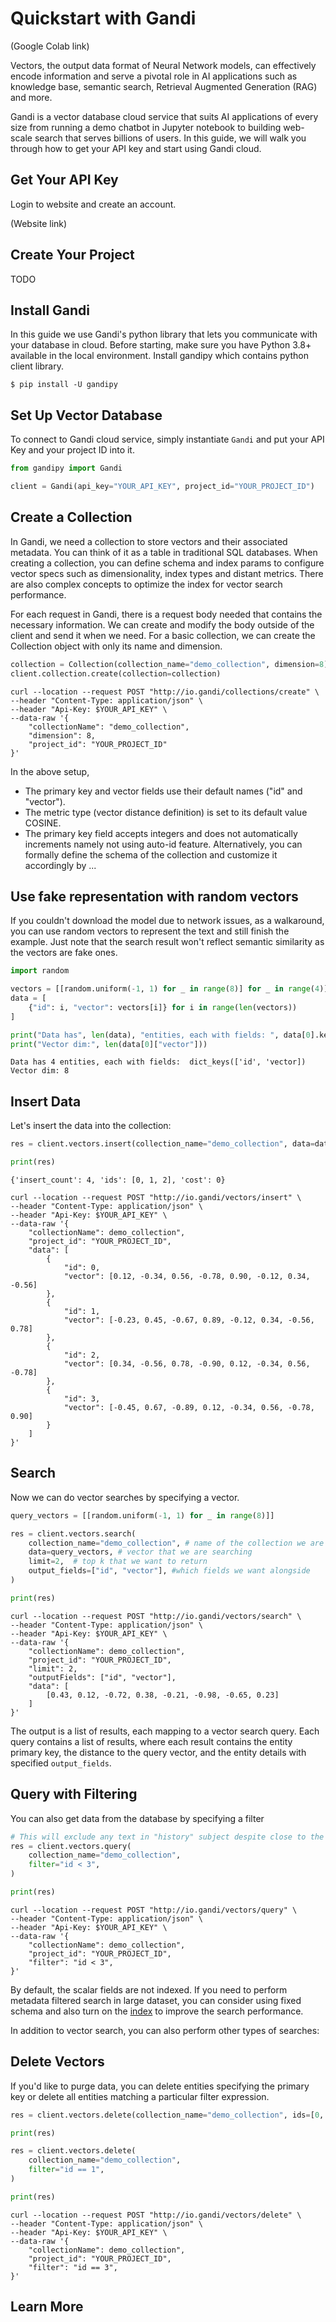 # Quickstart with Gandi

(Google Colab link)

Vectors, the output data format of Neural Network models, can effectively encode information and serve a pivotal role in AI applications such as knowledge base, semantic search, Retrieval Augmented Generation (RAG) and more. 

Gandi is a vector database cloud service that suits AI applications of every size from running a demo chatbot in Jupyter notebook to building web-scale search that serves billions of users. In this guide, we will walk you through how to get your API key and start using Gandi cloud.

## Get Your API Key
Login to website and create an account.

(Website link)


## Create Your Project

TODO


## Install Gandi
In this guide we use Gandi's python library that lets you communicate with your database in cloud. Before starting, make sure you have Python 3.8+ available in the local environment. Install gandipy which contains python client library.

```shell
$ pip install -U gandipy
```

## Set Up Vector Database
To connect to Gandi cloud service, simply instantiate `Gandi` and put your API Key and your project ID into it. 

```python
from gandipy import Gandi

client = Gandi(api_key="YOUR_API_KEY", project_id="YOUR_PROJECT_ID")
```



## Create a Collection
In Gandi, we need a collection to store vectors and their associated metadata. You can think of it as a table in traditional SQL databases. When creating a collection, you can define schema and index params to configure vector specs such as dimensionality, index types and distant metrics. There are also complex concepts to optimize the index for vector search performance. 

For each request in Gandi, there is a request body needed that contains the necessary information. We can create and modify the body outside of the client and send it when we need. For a basic collection, we can create the Collection object with only its name and dimension.


```python
collection = Collection(collection_name="demo_collection", dimension=8)
client.collection.create(collection=collection)
```

```shell
curl --location --request POST "http://io.gandi/collections/create" \
--header "Content-Type: application/json" \
--header "Api-Key: $YOUR_API_KEY" \
--data-raw '{
    "collectionName": "demo_collection",
    "dimension": 8,
    "project_id": "YOUR_PROJECT_ID"
}'

```

In the above setup, 
- The primary key and vector fields use their default names ("id" and "vector").
- The metric type (vector distance definition) is set to its default value COSINE.
- The primary key field accepts integers and does not automatically increments namely not using auto-id feature.
Alternatively, you can formally define the schema of the collection and customize it accordingly by ...


## Use fake representation with random vectors
If you couldn't download the model due to network issues, as a walkaround, you can use random vectors to represent the text and still finish the example. Just note that the search result won't reflect semantic similarity as the vectors are fake ones. 


```python
import random

vectors = [[random.uniform(-1, 1) for _ in range(8)] for _ in range(4)]
data = [
    {"id": i, "vector": vectors[i]} for i in range(len(vectors))
]

print("Data has", len(data), "entities, each with fields: ", data[0].keys())
print("Vector dim:", len(data[0]["vector"]))
```

    Data has 4 entities, each with fields:  dict_keys(['id', 'vector])
    Vector dim: 8


## Insert Data
Let's insert the data into the collection:


```python
res = client.vectors.insert(collection_name="demo_collection", data=data)

print(res)
```

    {'insert_count': 4, 'ids': [0, 1, 2], 'cost': 0}


```shell
curl --location --request POST "http://io.gandi/vectors/insert" \
--header "Content-Type: application/json" \
--header "Api-Key: $YOUR_API_KEY" \
--data-raw '{
    "collectionName": demo_collection",
    "project_id": "YOUR_PROJECT_ID",
    "data": [
        {
            "id": 0,
            "vector": [0.12, -0.34, 0.56, -0.78, 0.90, -0.12, 0.34, -0.56]
        },
        {
            "id": 1,
            "vector": [-0.23, 0.45, -0.67, 0.89, -0.12, 0.34, -0.56, 0.78]
        },
        {
            "id": 2,
            "vector": [0.34, -0.56, 0.78, -0.90, 0.12, -0.34, 0.56, -0.78]
        },
        {
            "id": 3,
            "vector": [-0.45, 0.67, -0.89, 0.12, -0.34, 0.56, -0.78, 0.90]
        }
    ]
}'
```


## Search
Now we can do vector searches by specifying a vector.


```python
query_vectors = [[random.uniform(-1, 1) for _ in range(8)]]

res = client.vectors.search(
    collection_name="demo_collection", # name of the collection we are working in
    data=query_vectors, # vector that we are searching
    limit=2,  # top k that we want to return
    output_fields=["id", "vector"], #which fields we want alongside
)

print(res)
```

```shell
curl --location --request POST "http://io.gandi/vectors/search" \
--header "Content-Type: application/json" \
--header "Api-Key: $YOUR_API_KEY" \
--data-raw '{
    "collectionName": demo_collection",
    "project_id": "YOUR_PROJECT_ID",
    "limit": 2,
    "outputFields": ["id", "vector"],
    "data": [
        [0.43, 0.12, -0.72, 0.38, -0.21, -0.98, -0.65, 0.23]
    ]
}'
```


The output is a list of results, each mapping to a vector search query. Each query contains a list of results, where each result contains the entity primary key, the distance to the query vector, and the entity details with specified `output_fields`.

## Query with Filtering
You can also get data from the database by specifying a filter 


```python
# This will exclude any text in "history" subject despite close to the query vector.
res = client.vectors.query(
    collection_name="demo_collection",
    filter="id < 3",
)

print(res)
```

```shell
curl --location --request POST "http://io.gandi/vectors/query" \
--header "Content-Type: application/json" \
--header "Api-Key: $YOUR_API_KEY" \
--data-raw '{
    "collectionName": demo_collection",
    "project_id": "YOUR_PROJECT_ID",
    "filter": "id < 3",
}'
```

By default, the scalar fields are not indexed. If you need to perform metadata filtered search in large dataset, you can consider using fixed schema and also turn on the [index](https://milvus.io/docs/scalar_index.md) to improve the search performance. 

In addition to vector search, you can also perform other types of searches:


## Delete Vectors
If you'd like to purge data, you can delete entities specifying the primary key or delete all entities matching a particular filter expression.


```python
res = client.vectors.delete(collection_name="demo_collection", ids=[0, 2])

print(res)

res = client.vectors.delete(
    collection_name="demo_collection",
    filter="id == 1",
)

print(res)
```
```shell
curl --location --request POST "http://io.gandi/vectors/delete" \
--header "Content-Type: application/json" \
--header "Api-Key: $YOUR_API_KEY" \
--data-raw '{
    "collectionName": demo_collection",
    "project_id": "YOUR_PROJECT_ID",
    "filter": "id == 3",
}'
```



## Learn More

